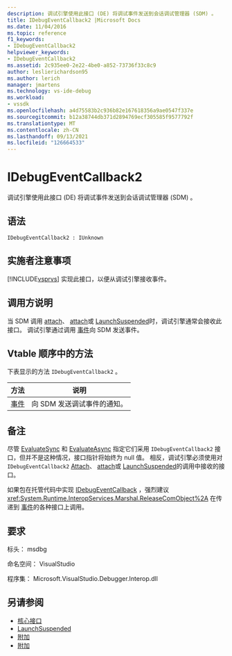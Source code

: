 ```yaml
---
description: 调试引擎使用此接口 (DE) 将调试事件发送到会话调试管理器 (SDM) 。
title: IDebugEventCallback2 |Microsoft Docs
ms.date: 11/04/2016
ms.topic: reference
f1_keywords:
- IDebugEventCallback2
helpviewer_keywords:
- IDebugEventCallback2
ms.assetid: 2c935ee0-2e22-4be0-a852-73736f33c8c9
author: leslierichardson95
ms.author: lerich
manager: jmartens
ms.technology: vs-ide-debug
ms.workload:
- vssdk
ms.openlocfilehash: a4d75583b2c936b82e167618356a9ae0547f337e
ms.sourcegitcommit: b12a38744db371d2894769ecf305585f9577792f
ms.translationtype: MT
ms.contentlocale: zh-CN
ms.lasthandoff: 09/13/2021
ms.locfileid: "126664533"
---
```

# <a name="idebugeventcallback2"></a>IDebugEventCallback2
调试引擎使用此接口 (DE) 将调试事件发送到会话调试管理器 (SDM) 。

## <a name="syntax"></a>语法

```
IDebugEventCallback2 : IUnknown
```

## <a name="notes-for-implementers"></a>实施者注意事项
 [!INCLUDE[vsprvs](../../../code-quality/includes/vsprvs_md.md)] 实现此接口，以便从调试引擎接收事件。

## <a name="notes-for-callers"></a>调用方说明
 当 SDM 调用 [attach](../../../extensibility/debugger/reference/idebugprogram2-attach.md)、 [attach](../../../extensibility/debugger/reference/idebugengine2-attach.md)或 [LaunchSuspended](../../../extensibility/debugger/reference/idebugenginelaunch2-launchsuspended.md)时，调试引擎通常会接收此接口。 调试引擎通过调用 [事件](../../../extensibility/debugger/reference/idebugeventcallback2-event.md)向 SDM 发送事件。

## <a name="methods-in-vtable-order"></a>Vtable 顺序中的方法
 下表显示的方法 `IDebugEventCallback2` 。

|方法|说明|
|------------|-----------------|
|[事件](../../../extensibility/debugger/reference/idebugeventcallback2-event.md)|向 SDM 发送调试事件的通知。|

## <a name="remarks"></a>备注
 尽管 [EvaluateSync](../../../extensibility/debugger/reference/idebugexpression2-evaluatesync.md) 和 [EvaluateAsync](../../../extensibility/debugger/reference/idebugexpression2-evaluateasync.md) 指定它们采用 `IDebugEventCallback2` 接口，但并不是这种情况，接口指针将始终为 null 值。 相反，调试引擎必须使用对 `IDebugEventCallback2` [Attach](../../../extensibility/debugger/reference/idebugprogram2-attach.md)、 [attach](../../../extensibility/debugger/reference/idebugengine2-attach.md)或 [LaunchSuspended](../../../extensibility/debugger/reference/idebugenginelaunch2-launchsuspended.md)的调用中接收的接口。

 如果包在托管代码中实现 [IDebugEventCallback](../../../extensibility/debugger/reference/idebugeventcallback2.md) ，强烈建议 <xref:System.Runtime.InteropServices.Marshal.ReleaseComObject%2A> 在传递到 [事件](../../../extensibility/debugger/reference/idebugeventcallback2-event.md)的各种接口上调用。

## <a name="requirements"></a>要求
 标头： msdbg

 命名空间： VisualStudio

 程序集： Microsoft.VisualStudio.Debugger.Interop.dll

## <a name="see-also"></a>另请参阅
- [核心接口](../../../extensibility/debugger/reference/core-interfaces.md)
- [LaunchSuspended](../../../extensibility/debugger/reference/idebugenginelaunch2-launchsuspended.md)
- [附加](../../../extensibility/debugger/reference/idebugprogram2-attach.md)
- [附加](../../../extensibility/debugger/reference/idebugengine2-attach.md)

